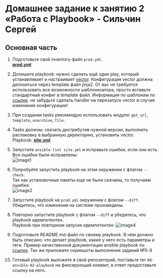 # Домашнее задание к занятию 2 «Работа с Playbook» - Сильчин Сергей

## Основная часть

1. Подготовьте свой inventory-файл `prod.yml`.  
   [**prod.yml**](https://github.com/Daimero88/netology/blob/main/ansible-hw/02/playbook/inventory/prod.yml)  
2. Допишите playbook: нужно сделать ещё один play, который устанавливает и настраивает [vector](https://vector.dev). Конфигурация vector должна деплоиться через template файл jinja2. От вас не требуется использовать все возможности шаблонизатора, просто вставьте стандартный конфиг в template файл. Информация по шаблонам по [ссылке](https://www.dmosk.ru/instruktions.php?object=ansible-nginx-install). не забудьте сделать handler на перезапуск vector в случае изменения конфигурации!  
3. При создании tasks рекомендую использовать модули: `get_url`, `template`, `unarchive`, `file`.  
4. Tasks должны: скачать дистрибутив нужной версии, выполнить распаковку в выбранную директорию, установить vector.  
   Playbook: [**site.yml**](https://github.com/Daimero88/netology/blob/main/ansible-hw/02/playbook/site.yml)
5. Запустите `ansible-lint site.yml` и исправьте ошибки, если они есть.  
   Все ошибки были исправлены:  
  ![image1](https://github.com/user-attachments/assets/694cae18-4cf0-4205-9346-058aba290690)

6. Попробуйте запустить playbook на этом окружении с флагом `--check`.  
   Так как установочные пакеты еще не были скачаны, то получаем ошибки:  
   ![image2](https://github.com/user-attachments/assets/203b1057-d282-4669-bd54-c1e51696b2e8)

 
7. Запустите playbook на `prod.yml` окружении с флагом `--diff`. Убедитесь, что изменения на системе произведены.  
8. Повторно запустите playbook с флагом `--diff` и убедитесь, что playbook идемпотентен.  
   Playbook при повторном запуске идемпотентен: ![image4](https://github.com/user-attachments/assets/33e505b6-c877-4a27-bfa2-3669d7038224)  

11. Подготовьте README.md-файл по своему playbook. В нём должно быть описано: что делает playbook, какие у него есть параметры и теги. Пример качественной документации ansible playbook по [ссылке](https://github.com/opensearch-project/ansible-playbook). Так же приложите скриншоты выполнения заданий №5-8  
12. Готовый playbook выложите в свой репозиторий, поставьте тег `08-ansible-02-playbook` на фиксирующий коммит, в ответ предоставьте ссылку на него.  
